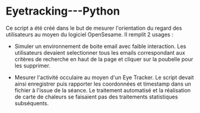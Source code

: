 # Eyetracking---Python

Ce script a été créé dans le but de mesurer l'orientation du regard des utilisateurs au moyen du logiciel OpenSesame. Il remplit 2 usages : 

- Simuler un environnement de boite email avec faible interaction. Les utilisateurs devaient selectionner tous les emails correspondant aux critères de recherche en haut de la page et cliquer sur la poubelle pour les supprimer.

- Mesurer l'activité occulaire au moyen d'un Eye Tracker. Le script devait ainsi enregistrer puis rapporter les coordonnées et timestamp dans un fichier à l'issue de la séance. Le traitement automatisé et la réalisation de carte de chaleurs se faisaient pas des traitements statistiques subséquents. 
